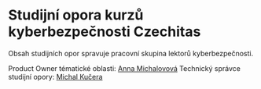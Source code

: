 # Studijní opora kurzů kyberbezpečnosti Czechitas

Obsah studijních opor spravuje pracovní skupina lektorů kyberbezpečnosti. 

Product Owner tématické oblasti: [Anna Michalovová](mailto:anna.michalovova@czechitas.cz)
Technický správce studijní opory: [Michal Kučera](mailto:michal.kucera@czechitas.cz)
